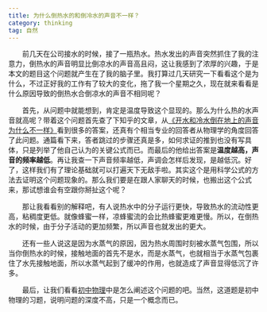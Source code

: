 ```yaml
---
title: 为什么倒热水的和倒冷水的声音不一样？
category: thinking
tag: 自然
---
```


　　前几天在公司接水的时候，接了一瓶热水。热水发出的声音突然抓住了我的注意力，倒热水的声音明显比倒凉水的声音高且闷，这让我感到了浓厚的兴趣，于是本文的题目这个问题就产生在了我的脑子里。我打算过几天研究一下看看这个是为什么，不过正好我的工作有了较大的变化，拖了我一个星期之久，现在就来看看是什么原因导致的倒热水合倒凉水的声音不相同呢？

　　首先，从问题中就能想到，肯定是温度导致这个显现的。那么为什么热的水声音就高呢？带着这个问题首先查了下知乎的文章，从[《开水和冷水倒在地上的声音为什么不一样》](https://www.zhihu.com/question/38401210)看到很多的答案，还真有个相当专业的回答者从物理学的角度回答了此问题。通篇看下来，答者跳过的步骤还真是多，如何求证的推到也没有写具体，只是列举了他自己认为的关键公式而已。而最后的他给出答案是**温度越高，声音的频率越低**。再让我查一下声音频率越低，声调会怎样后发现，是越低沉。好了，这样我们有了理论基础就可以打遍天下无敌手啦。其实这个是用科学公式的方法去证明这个问题现象的。那么我们要是在跟人家聊天的时候，也搬出这个公式来，那试想谁会有空跟你掰扯这个呢？

　　那让我看看别的解释吧，有人说热水中的分子运行更快，导致热水的流动性更高，粘稠度更低。就像蜂蜜一样，凉蜂蜜流的会比热蜂蜜更难更慢。所以，在倒热水的时候，由于分子活动的更加频繁，所以声音也就发出的更大。

　　还有一些人说这是因为水蒸气的原因，因为热水周围时刻被水蒸气包围，所以当你倒热水的时候，接触地面的首先不是水，而是水蒸气，也就相当于水蒸气包裹住了水先接触地面，所以水蒸气起到了缓冲的作用，也就造成了声音显得低沉了许多。

　　最后，让我们看看[初中物理](http://www.1010jiajiao.com/czwl/shiti_id_9a1fd2b0fe8237e085782c5d94051758)中是怎么阐述这个问题的吧。当然，这道题是初中物理的习题，说明问题的深度不高，只是一个概念而已。 

　　

